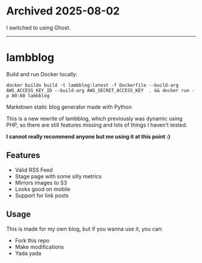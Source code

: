 # Archived 2025-08-02

I switched to using Ghost.

-------------------------------------------

# lambblog

Build and run Docker locally:

```
docker buildx build -t lambblog:latest -f Dockerfile --build-arg AWS_ACCESS_KEY_ID --build-arg AWS_SECRET_ACCESS_KEY  . && docker run -p 80:80 lambblog
```

Markdown static blog generator made with Python

This is a new rewrite of lambblog, which previously was dynamic using PHP, so there are still features missing and lots of things I haven't tested. 

**I cannot really recommend anyone but me using it at this point :)**

## Features

- Valid RSS Feed
- Stage page with some silly metrics
- Mirrors images to S3
- Looks good on mobile
- Support for link posts

## Usage

This is made for my own blog, but if you wanna use it, you can:

- Fork this repo
- Make modifications
- Yada yada 
